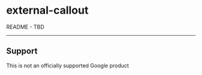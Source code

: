 # external-callout

README - TBD

___

## Support

This is not an officially supported Google product
